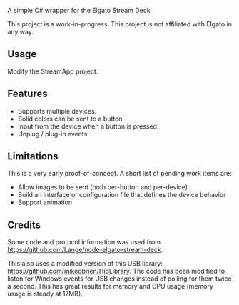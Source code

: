 A simple C# wrapper for the Elgato Stream Deck

This project is a work-in-progress. This project is not affiliated with Elgato in any way.

## Usage
Modify the StreamApp project.

## Features
* Supports multiple devices.
* Solid colors can be sent to a button.
* Input from the device when a button is pressed.
* Unplug / plug-in events.

## Limitations
This is a very early proof-of-concept. A short list of pending work items are:
* Allow images to be sent (both per-button and per-device)
* Build an interface or configuration file that defines the device behavior
* Support animation

## Credits
Some code and protocol information was used from https://github.com/Lange/node-elgato-stream-deck.

This also uses a modified version of this USB library: https://github.com/mikeobrien/HidLibrary. The code has been modified to listen for Windows events for USB changes instead of polling for them twice a second. This has great results for memory and CPU usage (memory usage is steady at 17MB).
